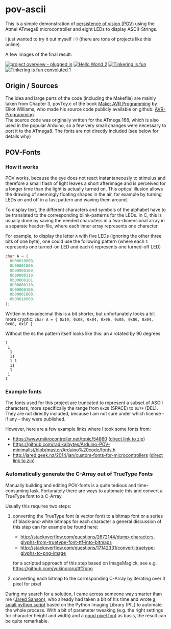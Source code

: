 # pov-ascii

This is a simple demonstration of [persistence of vision (POV)](https://en.wikipedia.org/wiki/Persistence_of_vision) using the Atmel ATmega8 microcontroller and eight LEDs to display ASCII-Strings.

I just wanted to try it out myself :-) (there are tons of projects like this online)

A few images of the final result:

[![project overview - plugged in](https://c1.staticflickr.com/5/4174/33672901443_ca79b36ae6_n.jpg)](https://www.flickr.com/photos/153997029@N03/33672901443/in/album-72157680361034923/ "project overview - plugged in") [![Hello World 2](https://c1.staticflickr.com/5/4185/34441671286_372e042dd7_n.jpg)](https://www.flickr.com/photos/153997029@N03/34441671286/in/album-72157680361034923/ "Hello World 2") [![Tinkering is fun](https://c1.staticflickr.com/5/4161/33640498514_beb979d4f8_n.jpg)](https://www.flickr.com/photos/153997029@N03/33640498514/in/album-72157680361034923/ "Tinkering is fun") [![Tinkering is fun convoluted 1](https://c1.staticflickr.com/5/4177/34441677486_986755f485_n.jpg)](https://www.flickr.com/photos/153997029@N03/34441677486/in/album-72157680361034923/ "Tinkering is fun convoluted 1")


## Origin / Sources

The idea and large parts of the code (including the Makefile) are mainly taken from Chapter 3, povToy.c of the book [Make: AVR Programming](http://shop.oreilly.com/product/0636920028161.do) by Elliot Williams, who made his source code publicly available on github: [AVR-Programming](https://github.com/hexagon5un/AVR-Programming).  
The source code was originally written for the ATmega 168, which is also used in the popular Arduino, so a few very small changes were necessary to port it to the ATmega8.
The fonts are not directly included (see below for details why)


## POV-Fonts

### How it works

POV works, because the eye does not react instantaneously to stimulus and therefore a small flash of light leaves a short afterimage and is perceived for a longer time than the light is actually turned on.
This optical illusion allows the drawing of seemingly floating shapes in the air, for example by turning LEDs on and off in a fast pattern and waving them around.


To display text, the different characters and symbols of the alphabet have to be translated to the corresponding blink-patterns for the LEDs.
In C, this is usually done by saving the needed characters in a two-dimensional array in a separate header-file, where each inner array represents one character.


For example, to display the letter `A` with five LEDs (ignoring the other three bits of one byte), one could use the following pattern (where each `1` represents one turned-on LED and each `0` represents one turned-off LED)

```c
char A = {
  0b00010000,
  0b00001000,
  0b00000100,
  0b00000110,
  0b00000101,
  0b00000110,
  0b00000100,
  0b00001000,
  0b00010000,
};
```

Written in hexadecimal this is a bit shorter, but unfortunately looks a bit more cryptic: `char A = { 0x10, 0x08, 0x04, 0x06, 0x05, 0x06, 0x04, 0x08, 0x1F }`

Without the `0`s the pattern itself looks like this: an `A` rotated by 90 degrees

    1
     1
      1
      11
      1 1
      11
      1
     1
    1


### Example fonts

The fonts used for this project are truncated to represent a subset of ASCII characters, more specifically the range from `0x20` (SPACE) to `0x7F` (DEL).
They are not directly included, because I am not sure under which license - if any - they were published.


However, here are a few example links where I took some fonts from:

 * https://www.mikrocontroller.net/topic/54860 ([direct link to zip](https://www.mikrocontroller.net/attachment/52208/font.zip))
 * https://github.com/radikalbytes/Arduino-POV-minimalist/blob/master/Arduino%20code/fonts.h
 * http://jared.geek.nz/2014/jan/custom-fonts-for-microcontrollers ([direct link to zip](http://jared.geek.nz/custom-fonts-for-microcontrollers/files/fonts.zip))


### Automatically generate the C-Array out of TrueType Fonts

Manually building and editing POV-fonts is a quite tedious and time-consuming task.
Fortunately there are ways to automate this and convert a TrueType font to a C-Array.

Usually this requires two steps:

 1. converting the TrueType font (a vector font) to a bitmap font or a series of black-and-white bitmaps for each character
    a general discussion of this step can for example be found here:

     * http://stackoverflow.com/questions/2672144/dump-characters-glyphs-from-truetype-font-ttf-into-bitmaps
     * http://stackoverflow.com/questions/17142331/convert-truetype-glyphs-to-png-image

    for a scripted approach of this step based on ImageMagick, see e.g. https://github.com/yukinoraru/ttf2png

 2. converting each bitmap to the corresponding C-Array by iterating over it pixel for pixel

During my search for a solution, I came across someone way smarter than me ([Jared Sanson](http://jared.geek.nz/2014/jan/custom-fonts-for-microcontrollers)), who already had taken a bit of his time and wrote [a small python script](http://jared.geek.nz/custom-fonts-for-microcontrollers/files/fonts.zip) based on the Python Imaging Library (PIL) to automate the whole process.
With a bit of parameter tweaking (e.g. the right settings for character height and width) and a [good pixel font](http://www.dafont.com/de/bitmap.php) as basis, the result can be quite remarkable.
